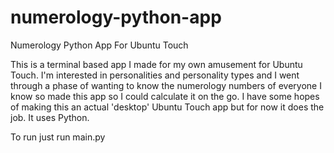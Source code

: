# numerology-python-app

Numerology Python App For Ubuntu Touch

This is a terminal based app I made for my own amusement for Ubuntu Touch. I'm interested in personalities and personality types and I went through a phase of wanting to know the numerology numbers of everyone I know so made this app so I could calculate it on the go. I have some hopes of making this an actual 'desktop' Ubuntu Touch app but for now it does the job. It uses Python.

To run just run main.py
